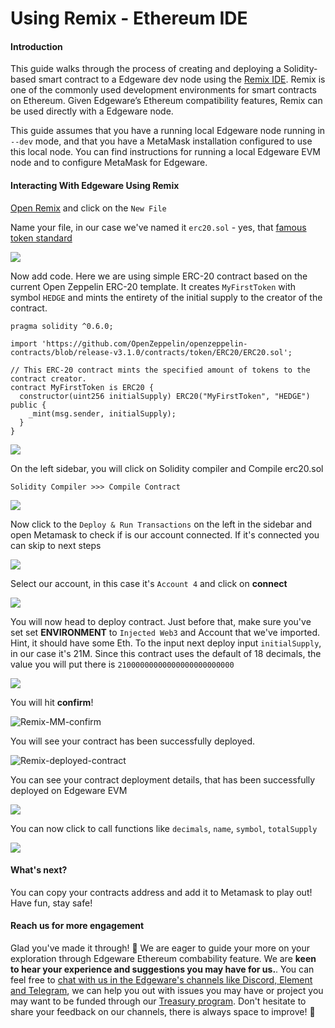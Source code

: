 # Using Remix - Ethereum IDE

#### Introduction <a id="introduction"></a>

This guide walks through the process of creating and deploying a Solidity-based smart contract to a Edgeware dev node using the [Remix IDE](https://remix.ethereum.org/). Remix is one of the commonly used development environments for smart contracts on Ethereum. Given Edgeware’s Ethereum compatibility features, Remix can be used directly with a Edgeware node.

This guide assumes that you have a running local Edgeware node running in `--dev` mode, and that you have a MetaMask installation configured to use this local node. You can find instructions for running a local Edgeware EVM node and to configure MetaMask for Edgeware.

#### Interacting With Edgeware Using Remix <a id="interacting-with-edgeware-using-remix"></a>

[Open Remix](https://remix.ethereum.org/) and click on the `New File`

Name your file, in our case we've named it `erc20.sol` - yes, that [famous token standard](https://eips.ethereum.org/EIPS/eip-20)

![](https://contracts.edgewa.re/4/assets/remix-name-file.png)

Now add code. Here we are using simple ERC-20 contract based on the current Open Zeppelin ERC-20 template. It creates `MyFirstToken` with symbol `HEDGE` and mints the entirety of the initial supply to the creator of the contract.

```text
pragma solidity ^0.6.0;

import 'https://github.com/OpenZeppelin/openzeppelin-contracts/blob/release-v3.1.0/contracts/token/ERC20/ERC20.sol';

// This ERC-20 contract mints the specified amount of tokens to the contract creator.
contract MyFirstToken is ERC20 {
  constructor(uint256 initialSupply) ERC20("MyFirstToken", "HEDGE") public {
    _mint(msg.sender, initialSupply);
  }
}
```

![](https://contracts.edgewa.re/4/assets/remix-add-code.png)

On the left sidebar, you will click on Solidity compiler and Compile erc20.sol

```text
Solidity Compiler >>> Compile Contract
```

![](https://contracts.edgewa.re/4/assets/remix-compile-contract.png)

Now click to the `Deploy & Run Transactions` on the left in the sidebar and open Metamask to check if is our account connected. If it's connected you can skip to next steps

![](https://contracts.edgewa.re/4/assets/remix-open-mm.png)

Select our account, in this case it's `Account 4` and click on **connect**

![](https://contracts.edgewa.re/4/assets/remix-connect-mm.png)

You will now head to deploy contract. Just before that, make sure you've set set **ENVIRONMENT** to `Injected Web3` and Account that we've imported. Hint, it should have some Eth. To the input next deploy input `initialSupply`, in our case it's 21M. Since this contract uses the default of 18 decimals, the value you will put there is `21000000000000000000000000`

![](https://contracts.edgewa.re/4/assets/remix-click-deploy.png)

You will hit **confirm**!

![Remix-MM-confirm](https://contracts.edgewa.re/4/assets/remix-mm-confirm.png)

You will see your contract has been successfully deployed.

![Remix-deployed-contract](https://contracts.edgewa.re/4/assets/remix-deployed-contract.png)

You can see your contract deployment details, that has been successfully deployed on Edgeware EVM

![](https://contracts.edgewa.re/4/assets/remix-contract-deployment.png)

You can now click to call functions like `decimals`, `name`, `symbol`, `totalSupply`

![](https://contracts.edgewa.re/4/assets/remix-call-functions.png)

#### What's next? <a id="what39s-next"></a>

You can copy your contracts address and add it to Metamask to play out! Have fun, stay safe!

#### Reach us for more engagement <a id="reach-us-for-more-engagement"></a>

Glad you've made it through! 🥰 We are eager to guide your more on your exploration through Edgeware Ethereum combability feature. We are **keen to hear your experience and suggestions you may have for us.**. You can feel free to [chat with us in the Edgeware's channels like Discord, Element and Telegram](https://linktr.ee/edg_developers), we can help you out with issues you may have or project you may want to be funded through our [Treasury program](https://docs.edgewa.re/edgeware-runtime/treasury). Don't hesitate to share your feedback on our channels, there is always space to improve! 🙌

